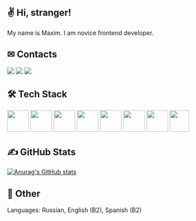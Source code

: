 ## ✌ Hi, stranger!
My name is Maxim. I am novice frontend developer.
## ✉ Contacts
[![](https://img.shields.io/badge/<GMail>-maximgriven@gmail.com-orange)]()
[![](https://img.shields.io/badge/<Instagram>-@maximka76667-pink)](https://www.instagram.com/maximka76667)
[![](https://img.shields.io/badge/<VKontakte>-/maximgriven-blue)](https://vk.com/maximgriven)
## 🛠 Tech Stack
<div>
  <img style="width: 50px;height: 50px;" src="https://cdn-icons-png.flaticon.com/512/732/732212.png" />
  <img style="width: 50px;height: 50px;" src="https://cdn-icons-png.flaticon.com/512/732/732190.png" />
  <img style="width: 50px;height: 50px;" src="https://cdn-icons-png.flaticon.com/512/5968/5968292.png" />
  <img style="width: 50px;height: 50px;" src="https://cdn-icons-png.flaticon.com/512/52/52234.png" />
  <img style="width: 50px;height: 50px;" src="https://t3.ftcdn.net/jpg/02/03/91/52/240_F_203915248_TAnwS9nutBAKoPKrSPj9UOy0rd492dnL.jpg" />
  <img style="width: 50px;height: 50px;" src="https://cdn-icons-png.flaticon.com/512/5968/5968322.png" />
  <img style="width: 50px;height: 50px;" src="https://cdn-icons-png.flaticon.com/512/5968/5968358.png" />
  <img style="width: 45px;height: 50px;" src="https://seeklogo.com/images/W/webpack-logo-9E66EE203A-seeklogo.com.png" />
</div>

## ✍ GitHub Stats
[![Anurag's GitHub stats](https://github-readme-stats.vercel.app/api?username=maximka76667&theme=buefy)](https://github.com/anuraghazra/github-readme-stats)
## 👻 Other
Languages: Russian, English (B2), Spanish (B2)
